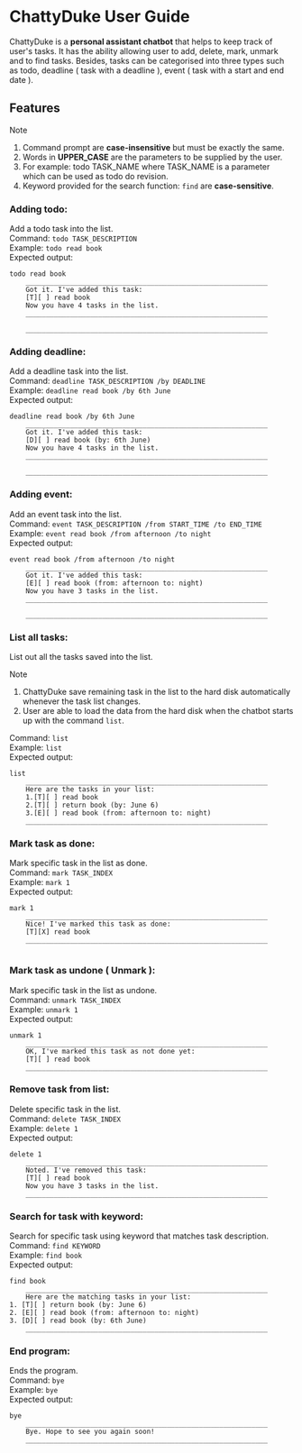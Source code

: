 # ChattyDuke User Guide
ChattyDuke is a **personal assistant chatbot** that helps to keep track of user's tasks. It has the ability allowing
user to add, delete, mark, unmark and to find tasks. Besides, tasks can be categorised into three types such as todo,
deadline ( task with a deadline ), event ( task with a start and end date ).

## Features
> [!NOTE]  
> 1. Command prompt are **case-insensitive** but must be exactly the same.  
> 2. Words in **UPPER_CASE** are the parameters to be supplied by the user.
> 3. For example: todo TASK_NAME where TASK_NAME is a parameter which can be used as todo do revision.  
> 4. Keyword provided for the search function: `find` are **case-sensitive**.

### Adding todo:
Add a todo task into the list.  
Command: `todo TASK_DESCRIPTION`  
Example: `todo read book`  
Expected output:
```
todo read book
    ____________________________________________________________
    Got it. I've added this task:
    [T][ ] read book
    Now you have 4 tasks in the list.
    ____________________________________________________________

    ____________________________________________________________

```

### Adding deadline:
Add a deadline task into the list.  
Command: `deadline TASK_DESCRIPTION /by DEADLINE`  
Example: `deadline read book /by 6th June`  
Expected output:
```
deadline read book /by 6th June
    ____________________________________________________________
    Got it. I've added this task:
    [D][ ] read book (by: 6th June)
    Now you have 4 tasks in the list.
    ____________________________________________________________

    ____________________________________________________________

```

### Adding event:
Add an event task into the list.  
Command: `event TASK_DESCRIPTION /from START_TIME /to END_TIME`  
Example: `event read book /from afternoon /to night`  
Expected output:
```
event read book /from afternoon /to night
    ____________________________________________________________
    Got it. I've added this task:
    [E][ ] read book (from: afternoon to: night)
    Now you have 3 tasks in the list.
    ____________________________________________________________

    ____________________________________________________________

```

### List all tasks:
List out all the tasks saved into the list.  
> [!NOTE]  
> 1. ChattyDuke save remaining task in the list to the hard disk automatically whenever the task list changes.  
> 2. User are able to load the data from the hard disk when the chatbot starts up with the command `list`.  

Command: `list`  
Example: `list`  
Expected output:
```
list
    ____________________________________________________________
    Here are the tasks in your list:
    1.[T][ ] read book
    2.[T][ ] return book (by: June 6)
    3.[E][ ] read book (from: afternoon to: night)
    ____________________________________________________________

```

### Mark task as done:
Mark specific task in the list as done.  
Command: `mark TASK_INDEX`  
Example: `mark 1`  
Expected output:
```
mark 1
    ____________________________________________________________
    Nice! I've marked this task as done:
    [T][X] read book
    ____________________________________________________________
    
```

### Mark task as undone ( Unmark ):
Mark specific task in the list as undone.  
Command: `unmark TASK_INDEX`  
Example: `unmark 1`  
Expected output:
```
unmark 1
    ____________________________________________________________
    OK, I've marked this task as not done yet:
    [T][ ] read book
    ____________________________________________________________

```

### Remove task from list:
Delete specific task in the list.  
Command: `delete TASK_INDEX`  
Example: `delete 1`  
Expected output:
```
delete 1
    ____________________________________________________________
    Noted. I've removed this task:
    [T][ ] read book
    Now you have 3 tasks in the list.
    ____________________________________________________________

```

### Search for task with keyword:
Search for specific task using keyword that matches task description.  
Command: `find KEYWORD`  
Example: `find book`  
Expected output:
```
find book
    ____________________________________________________________
    Here are the matching tasks in your list: 
1. [T][ ] return book (by: June 6)
2. [E][ ] read book (from: afternoon to: night)
3. [D][ ] read book (by: 6th June)
    ____________________________________________________________

```

### End program:
Ends the program.  
Command: `bye`  
Example: `bye`  
Expected output:
```
bye
    ____________________________________________________________
    Bye. Hope to see you again soon!
    ____________________________________________________________

```
